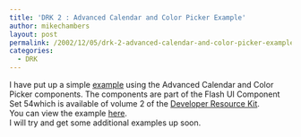 ```yaml
---
title: 'DRK 2 : Advanced Calendar and Color Picker Example'
author: mikechambers
layout: post
permalink: /2002/12/05/drk-2-advanced-calendar-and-color-picker-example/
categories:
  - DRK
---
```



I have put up a simple [example][1] using the Advanced Calendar and Color Picker components. The components are part of the Flash UI Component Set 54which is available of volume 2 of the [Developer Resource Kit][2].  
You can view the example [here][1].  
I will try and get some additional examples up soon.

 [1]: /mesh/drk/aCal_1.html
 [2]: http://www.macromedia.com/software/drk/